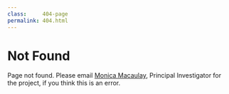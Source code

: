 ```yaml
---
class:     404-page
permalink: 404.html
---
```


# Not Found

Page not found. Please email [Monica Macaulay][email], Principal Investigator for the project, if you think this is an error.

<!-- Links -->
[email]: mailto:mmacaula@wisc.edu
